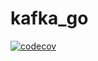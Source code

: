 # kafka_go
[![codecov](https://codecov.io/gh/paashzj/kafka_go/branch/main/graph/badge.svg?token=155QKNN7MQ)](https://codecov.io/gh/paashzj/kafka_go)